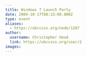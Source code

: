 ```yaml
---
title: Windows 7 Launch Party 
date: 2009-10-17T08:33:00.000Z
type: event
aliases:
  - https://ubccsss.org/node/1267
author:
  username: Christopher Head
  link: https://ubccsss.org/user/2
images:
---
```


